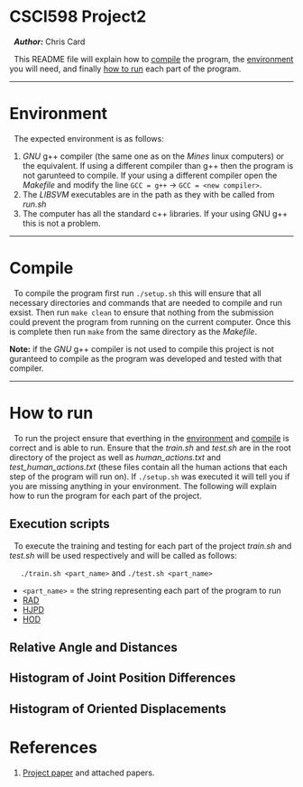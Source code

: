 CSCI598 Project2
===============

&nbsp;&nbsp;___Author:___   Chris  Card
 
 &nbsp;&nbsp;This README file will explain how to [compile](#compile) the program, 
 the [environment](#environment) you will need, and finally [how to run](#how-to-run) each part of the program.


--- 
# Environment #
 &nbsp;&nbsp;The expected environment is as follows:

 1. _GNU_ g++ compiler (the same one as on the _Mines_ linux computers) or the equivalent.  If using a different compiler than g++ then the program is not garunteed to compile.  If your using a different compiler open the _Makefile_ and modify the line `GCC = g++` -> `GCC = <new compiler>`.
 2. The _LIBSVM_ executables are in the path as they with be called from _run.sh_
 3. The computer has all the standard c++ libraries. If your using GNU g++ this is not a problem.

----
# Compile #
&nbsp;&nbsp;To compile the program first run `./setup.sh` this will ensure that all necessary directories and commands that
are needed to compile and run exsist. Then run `make clean` to ensure that nothing from the submission could prevent the
program from running on the current computer.  Once this is complete then run `make` from the same directory as the 
_Makefile_.

__Note:__ if the _GNU_ g++ compiler is not used to compile this project is not guranteed to compile as the program was
developed and tested with that compiler. 
 
---
# How to run #
&nbsp;&nbsp;To run the project ensure that everthing in the [environment](#environment) and [compile](#compile) is correct and is able to run.
Ensure that the _train.sh_  and _test.sh_ are in the root directory of the project as well as *human_actions.txt* and 
*test_human_actions.txt* (these files contain all the human actions that each step of the program will run on). If 
`./setup.sh` was executed it will tell you if you are missing anything in your environment. The following will explain 
how to run the program for each part of the project.

## Execution scripts ##
&nbsp;&nbsp;To execute the training and testing for each part of the project _train.sh_ and _test.sh_ will be used 
respectively and will be called as follows:

&nbsp;&nbsp;&nbsp;&nbsp;&nbsp;`./train.sh <part_name>` and `./test.sh <part_name>`
- `<part_name>` = the string representing each part of the program to run
 - [RAD](#relative-angle-and-distances)
 - [HJPD](#histogram-of-joint-position-differences)
 - [HOD](#histogram-of-oriented-displacements)

## Relative Angle and Distances ##

## Histogram of Joint Position Differences ##

## Histogram of Oriented Displacements ##

# References #
1. [Project paper](http://inside.mines.edu/~hzhang/Courses/CSCI498B-598B-Fall14/Projects/Project-2/Project-2.pdf) and attached papers.